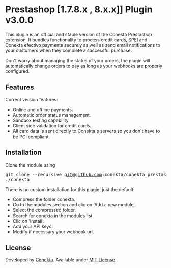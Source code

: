 Prestashop [1.7.8.x , 8.x.x]] Plugin v3.0.0
=======================
This plugin is an official and stable version of the Conekta Prestashop extension. It bundles functionality to process credit cards, SPEI and Conekta efectivo payments securely as well as send email notifications to your customers when they complete a successful purchase.

Don't worry about managing the status of your orders, the plugin will automatically change orders to pay as long as your webhooks are properly configured.

Features
--------
Current version features:

*   Online and offline payments.
*   Automatic order status management.
*   Sandbox testing capability.
*   Client side validation for credit cards.
*   All card data is sent directly to Conekta's servers so you don't have to be PCI compliant.

Installation
-----------

  Clone the module using <pre>git clone --recursive git@github.com:conekta/conekta_prestashop.git ./conekta</pre>

There is no custom installation for this plugin, just the default:

*   Compress the folder conekta.
*   Go to the modules section and clic on 'Add a new module'.
*   Select the compressed folder.
*   Search for conekta in the modules list.
*   Clic on 'install'.
*   Add your API keys.
*   Modify if necessary your webhook url.

License
-------
Developed by [Conekta](https://www.conekta.io). Available under [MIT License](LICENSE).
